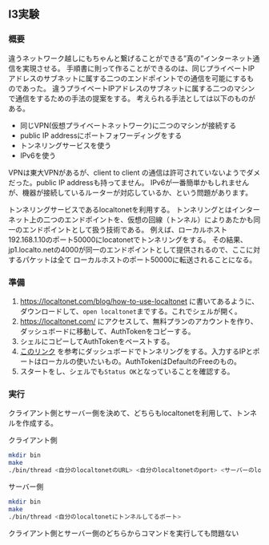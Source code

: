 ## I3実験
### 概要
違うネットワーク越しにもちゃんと繋げることができる”真の”インターネット通信を実現させる。
手順書に則って作ることができるのは、同じプライベートIPアドレスのサブネットに属する二つのエンドポイントでの通信を可能にするものであった。
違うプライベートIPアドレスのサブネットに属する二つのマシンで通信をするための手法の提案をする。
考えられる手法としては以下のものがある。
- 同じVPN(仮想プライベートネットワーク)に二つのマシンが接続する
- public IP addressにポートフォワーディングをする
- トンネリングサービスを使う
- IPv6を使う
  
VPNは東大VPNがあるが、client to client の通信は許可されていないようでダメだった。public IP addressも持ってません。
IPv6が一番簡単かもしれませんが、機器が接続しているルーターが対応しているか、という問題があります。

トンネリングサービスであるlocaltonetを利用する。
トンネリングとはインターネット上の二つのエンドポイントを、仮想の回線（トンネル）によりあたかも同一のエンドポイントとして扱う技術である。
例えば、ローカルホスト192.168.1.10のポート50000にlocatonetでトンネリングをする。
その結果、jp1.localto.netの4000が同一のエンドポイントとして提供されるので、ここに対するパケットは全て
ローカルホストのポート50000に転送されることになる。

### 準備
1. https://localtonet.com/blog/how-to-use-localtonet に書いてあるように、ダウンロードして、```open localtonet```までする。これでシェルが開く。
2. https://localtonet.com/ にアクセスして、無料プランのアカウントを作り、ダッシュボードに移動して、AuthTokenをコピーする。
3. シェルにコピーしてAuthTokenをペーストする。
4. [このリンク](https://localtonet.com/documents/udp) を参考にダッシュボードでトンネリングをする。入力するIPとポートはローカルの使いたいもの。AuthTokenはDefaultのFreeのもの。
5. スタートをし、シェルでも```Status OK```となっていることを確認する。

### 実行
クライアント側とサーバー側を決めて、どちらもlocaltonetを利用して、トンネルを作成する。

クライアント側
```bash
mkdir bin
make
./bin/thread <自分のlocaltonetのURL> <自分のlocaltonetのport> <サーバーのlocaltonetのURL> <サーバーのlocaltonetのport> <自分のlocaltonetにトンネルしてるポート>
```

サーバー側
```bash
mkdir bin
make
./bin/thread <自分のlocaltonetにトンネルしてるポート>
```

クライアント側とサーバー側のどちらからコマンドを実行しても問題ない
